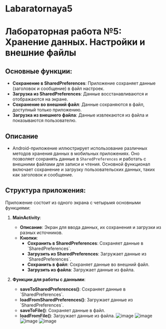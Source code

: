 # Labaratornaya5

# Лабораторная работа №5: Хранение данных. Настройки и внешние файлы

## Основные функции:
- **Сохранение в SharedPreferences**: Приложение сохраняет данные (заголовок и сообщение) в файл настроек.
- **Загрузка из SharedPreferences**: Данные восстанавливаются и отображаются на экране.
- **Сохранение во внешний файл**: Данные сохраняются в файл, доступный только приложению.
- **Загрузка из внешнего файла**: Данные извлекаются из файла и показываются пользователю.

## Описание
- Android-приложение иллюстрирует использование различных методов хранения данных в мобильных приложениях. Оно позволяет сохранять данные в `SharedPreferences` и работать с внешними файлами для записи и чтения. Основной функционал включает сохранение и загрузку пользовательских данных, таких как заголовок и сообщение.


## Структура приложения:
Приложение состоит из одного экрана с четырьмя основными функциями:

1. **MainActivity**:
   - **Описание**: Экран для ввода данных, их сохранения и загрузки из разных источников.
   - **Кнопки**:
     - **Сохранить в SharedPreferences**: Сохраняет данные в \`SharedPreferences\`.
     - **Загрузить из SharedPreferences**: Загружает данные из \`SharedPreferences\`.
     - **Сохранить в файл**: Сохраняет данные во внешний файл.
     - **Загрузить из файла**: Загружает данные из файла.

2. **Функции для работы с данными**:
   - **saveToSharedPreferences()**: Сохраняет данные в \`SharedPreferences\`.
   - **loadFromSharedPreferences()**: Загружает данные из \`SharedPreferences\`.
   - **saveToFile()**: Сохраняет данные в файл.
   - **loadFromFile()**: Загружает данные из файла.
![image](https://github.com/user-attachments/assets/d73a3be5-d070-4a17-be60-95338798a353)
![image](https://github.com/user-attachments/assets/444855a1-f7e9-4936-b444-da6be673fc7b)
![image](https://github.com/user-attachments/assets/fb9d1099-c915-42b8-ba1e-a3a366ac5b1c)
![image](https://github.com/user-attachments/assets/32b26a75-a7da-450a-9e22-09e546963623)
